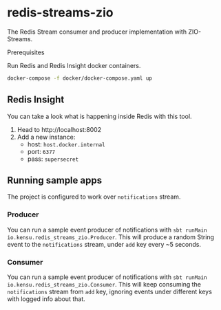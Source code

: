 # redis-streams-zio

The Redis Stream consumer and producer implementation with ZIO-Streams.

Prerequisites

Run Redis and Redis Insight docker containers.

```bash
docker-compose -f docker/docker-compose.yaml up
```

## Redis Insight

You can take a look what is happening inside Redis with this tool.

1. Head to http://localhost:8002
1. Add a new instance:
   - host: `host.docker.internal`
   - port: `6377`
   - pass: `supersecret`  

## Running sample apps

The project is configured to work over `notifications` stream.

### Producer

You can run a sample event producer of notifications with `sbt runMain io.kensu.redis_streams_zio.Producer`.
This will produce a random String event to the `notifications` stream, under `add` key every ~5 seconds.

### Consumer

You can run a sample event producer of notifications with `sbt runMain io.kensu.redis_streams_zio.Consumer`.
This will keep consuming the `notifications` stream from `add` key, ignoring events under different keys with logged info about that.